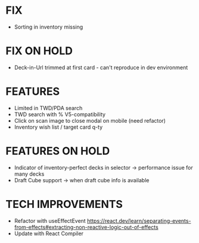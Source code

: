 # FIX
- Sorting in inventory missing

# FIX ON HOLD
- Deck-in-Url trimmed at first card - can't reproduce in dev environment

# FEATURES
- Limited in TWD/PDA search
- TWD search with % V5-compatibility
- Click on scan image to close modal on mobile (need refactor)
- Inventory wish list / target card q-ty

# FEATURES ON HOLD
- Indicator of inventory-perfect decks in selector -> performance issue for many decks
- Draft Cube support -> when draft cube info is available

# TECH IMPROVEMENTS
- Refactor with useEffectEvent https://react.dev/learn/separating-events-from-effects#extracting-non-reactive-logic-out-of-effects
- Update with React Compiler
